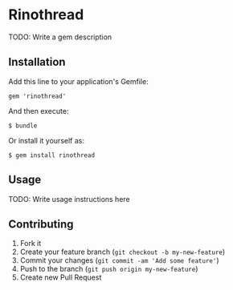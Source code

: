 # Rinothread

TODO: Write a gem description

## Installation

Add this line to your application's Gemfile:

    gem 'rinothread'

And then execute:

    $ bundle

Or install it yourself as:

    $ gem install rinothread

## Usage

TODO: Write usage instructions here

## Contributing

1. Fork it
2. Create your feature branch (`git checkout -b my-new-feature`)
3. Commit your changes (`git commit -am 'Add some feature'`)
4. Push to the branch (`git push origin my-new-feature`)
5. Create new Pull Request
